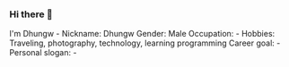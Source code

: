 ### Hi there 👋

I'm Dhungw  - Nickname: Dhungw
Gender: Male
Occupation: -
Hobbies: Traveling, photography, technology, learning programming
Career goal: -
Personal slogan: -
<!--
**dhungw/dhungw** is a ✨ _special_ ✨ repository because its `README.md` (this file) appears on your GitHub profile.

Here are some ideas to get you started:

- 🔭 I’m currently working on ...
- 🌱 I’m currently learning ...
- 👯 I’m looking to collaborate on ...
- 🤔 I’m looking for help with ...
- 💬 Ask me about ...
- 📫 How to reach me: ...
- 😄 Pronouns: ...
- ⚡ Fun fact: ...
-->
